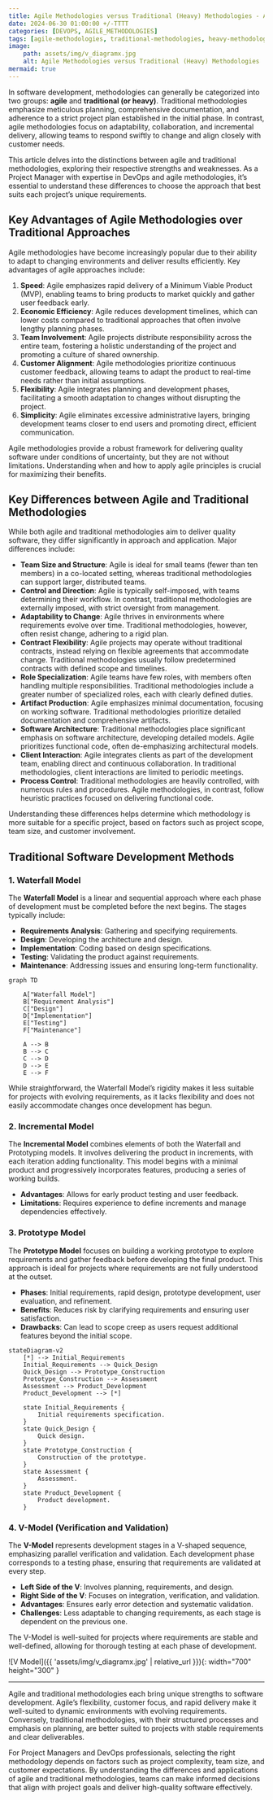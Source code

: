 ```yaml
---
title: Agile Methodologies versus Traditional (Heavy) Methodologies - A Detailed Comparison
date: 2024-06-30 01:00:00 +/-TTTT
categories: [DEVOPS, AGILE_METHODOLOGIES]
tags: [agile-methodologies, traditional-methodologies, heavy-methodologies, waterfall-model, incremental-model, prototype-model, v-model, software-development, project-management, devops, agile-vs-traditional, software-engineering, flexibility, customer-alignment, adaptability, quality-assurance, iterative-development, software-architecture]
image:
    path: assets/img/v_diagramx.jpg 
    alt: Agile Methodologies versus Traditional (Heavy) Methodologies 
mermaid: true
---
```


In software development, methodologies can generally be categorized into two groups: **agile** and **traditional (or heavy)**. Traditional methodologies emphasize meticulous planning, comprehensive documentation, and adherence to a strict project plan established in the initial phase. In contrast, agile methodologies focus on adaptability, collaboration, and incremental delivery, allowing teams to respond swiftly to change and align closely with customer needs.

This article delves into the distinctions between agile and traditional methodologies, exploring their respective strengths and weaknesses. As a Project Manager with expertise in DevOps and agile methodologies, it’s essential to understand these differences to choose the approach that best suits each project’s unique requirements.

## Key Advantages of Agile Methodologies over Traditional Approaches

Agile methodologies have become increasingly popular due to their ability to adapt to changing environments and deliver results efficiently. Key advantages of agile approaches include:

1. **Speed**: Agile emphasizes rapid delivery of a Minimum Viable Product (MVP), enabling teams to bring products to market quickly and gather user feedback early.
2. **Economic Efficiency**: Agile reduces development timelines, which can lower costs compared to traditional approaches that often involve lengthy planning phases.
3. **Team Involvement**: Agile projects distribute responsibility across the entire team, fostering a holistic understanding of the project and promoting a culture of shared ownership.
4. **Customer Alignment**: Agile methodologies prioritize continuous customer feedback, allowing teams to adapt the product to real-time needs rather than initial assumptions.
5. **Flexibility**: Agile integrates planning and development phases, facilitating a smooth adaptation to changes without disrupting the project.
6. **Simplicity**: Agile eliminates excessive administrative layers, bringing development teams closer to end users and promoting direct, efficient communication.

Agile methodologies provide a robust framework for delivering quality software under conditions of uncertainty, but they are not without limitations. Understanding when and how to apply agile principles is crucial for maximizing their benefits.

## Key Differences between Agile and Traditional Methodologies

While both agile and traditional methodologies aim to deliver quality software, they differ significantly in approach and application. Major differences include:

- **Team Size and Structure**: Agile is ideal for small teams (fewer than ten members) in a co-located setting, whereas traditional methodologies can support larger, distributed teams.
- **Control and Direction**: Agile is typically self-imposed, with teams determining their workflow. In contrast, traditional methodologies are externally imposed, with strict oversight from management.
- **Adaptability to Change**: Agile thrives in environments where requirements evolve over time. Traditional methodologies, however, often resist change, adhering to a rigid plan.
- **Contract Flexibility**: Agile projects may operate without traditional contracts, instead relying on flexible agreements that accommodate change. Traditional methodologies usually follow predetermined contracts with defined scope and timelines.
- **Role Specialization**: Agile teams have few roles, with members often handling multiple responsibilities. Traditional methodologies include a greater number of specialized roles, each with clearly defined duties.
- **Artifact Production**: Agile emphasizes minimal documentation, focusing on working software. Traditional methodologies prioritize detailed documentation and comprehensive artifacts.
- **Software Architecture**: Traditional methodologies place significant emphasis on software architecture, developing detailed models. Agile prioritizes functional code, often de-emphasizing architectural models.
- **Client Interaction**: Agile integrates clients as part of the development team, enabling direct and continuous collaboration. In traditional methodologies, client interactions are limited to periodic meetings.
- **Process Control**: Traditional methodologies are heavily controlled, with numerous rules and procedures. Agile methodologies, in contrast, follow heuristic practices focused on delivering functional code.

Understanding these differences helps determine which methodology is more suitable for a specific project, based on factors such as project scope, team size, and customer involvement.

## Traditional Software Development Methods

### 1. Waterfall Model

The **Waterfall Model** is a linear and sequential approach where each phase of development must be completed before the next begins. The stages typically include:

- **Requirements Analysis**: Gathering and specifying requirements.
- **Design**: Developing the architecture and design.
- **Implementation**: Coding based on design specifications.
- **Testing**: Validating the product against requirements.
- **Maintenance**: Addressing issues and ensuring long-term functionality.

```mermaid
graph TD

	A["Waterfall Model"]
	B["Requirement Analysis"]
	C["Design"]
	D["Implementation"]
	E["Testing"]
	F["Maintenance"]

	A --> B
	B --> C
	C --> D
	D --> E
	E --> F
```

While straightforward, the Waterfall Model’s rigidity makes it less suitable for projects with evolving requirements, as it lacks flexibility and does not easily accommodate changes once development has begun.

### 2. Incremental Model

The **Incremental Model** combines elements of both the Waterfall and Prototyping models. It involves delivering the product in increments, with each iteration adding functionality. This model begins with a minimal product and progressively incorporates features, producing a series of working builds.

- **Advantages**: Allows for early product testing and user feedback.
- **Limitations**: Requires experience to define increments and manage dependencies effectively.

### 3. Prototype Model

The **Prototype Model** focuses on building a working prototype to explore requirements and gather feedback before developing the final product. This approach is ideal for projects where requirements are not fully understood at the outset.

- **Phases**: Initial requirements, rapid design, prototype development, user evaluation, and refinement.
- **Benefits**: Reduces risk by clarifying requirements and ensuring user satisfaction.
- **Drawbacks**: Can lead to scope creep as users request additional features beyond the initial scope.

```mermaid
stateDiagram-v2
    [*] --> Initial_Requirements
    Initial_Requirements --> Quick_Design
    Quick_Design --> Prototype_Construction
    Prototype_Construction --> Assessment
    Assessment --> Product_Development
    Product_Development --> [*]

    state Initial_Requirements {
        Initial requirements specification.
    }
    state Quick_Design {
        Quick design.
    }
    state Prototype_Construction {
        Construction of the prototype.
    }
    state Assessment {
        Assessment.
    }
    state Product_Development {
        Product development.
    }
```

### 4. V-Model (Verification and Validation)

The **V-Model** represents development stages in a V-shaped sequence, emphasizing parallel verification and validation. Each development phase corresponds to a testing phase, ensuring that requirements are validated at every step.

- **Left Side of the V**: Involves planning, requirements, and design.
- **Right Side of the V**: Focuses on integration, verification, and validation.
- **Advantages**: Ensures early error detection and systematic validation.
- **Challenges**: Less adaptable to changing requirements, as each stage is dependent on the previous one.

The V-Model is well-suited for projects where requirements are stable and well-defined, allowing for thorough testing at each phase of development.

![V Model]({{ 'assets/img/v_diagramx.jpg' | relative_url }}){: width="700" height="300" }


---

Agile and traditional methodologies each bring unique strengths to software development. Agile’s flexibility, customer focus, and rapid delivery make it well-suited to dynamic environments with evolving requirements. Conversely, traditional methodologies, with their structured processes and emphasis on planning, are better suited to projects with stable requirements and clear deliverables.

For Project Managers and DevOps professionals, selecting the right methodology depends on factors such as project complexity, team size, and customer expectations. By understanding the differences and applications of agile and traditional methodologies, teams can make informed decisions that align with project goals and deliver high-quality software effectively.